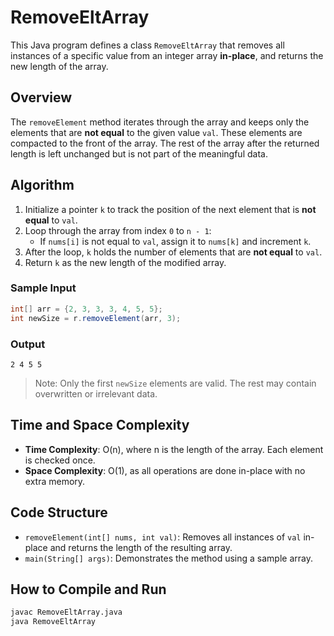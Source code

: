 # RemoveEltArray

This Java program defines a class `RemoveEltArray` that removes all instances of a specific value from an integer array **in-place**, and returns the new length of the array.

## Overview

The `removeElement` method iterates through the array and keeps only the elements that are **not equal** to the given value `val`. These elements are compacted to the front of the array. The rest of the array after the returned length is left unchanged but is not part of the meaningful data.

## Algorithm

1. Initialize a pointer `k` to track the position of the next element that is **not equal** to `val`.
2. Loop through the array from index `0` to `n - 1`:
   - If `nums[i]` is not equal to `val`, assign it to `nums[k]` and increment `k`.
3. After the loop, `k` holds the number of elements that are **not equal** to `val`.
4. Return `k` as the new length of the modified array.

### Sample Input

```java
int[] arr = {2, 3, 3, 3, 4, 5, 5};
int newSize = r.removeElement(arr, 3);
```

### Output

```
2 4 5 5
```

> Note: Only the first `newSize` elements are valid. The rest may contain overwritten or irrelevant data.

## Time and Space Complexity

- **Time Complexity**: O(n), where n is the length of the array. Each element is checked once.
- **Space Complexity**: O(1), as all operations are done in-place with no extra memory.

## Code Structure

- `removeElement(int[] nums, int val)`: Removes all instances of `val` in-place and returns the length of the resulting array.
- `main(String[] args)`: Demonstrates the method using a sample array.

## How to Compile and Run

```bash
javac RemoveEltArray.java
java RemoveEltArray
```

